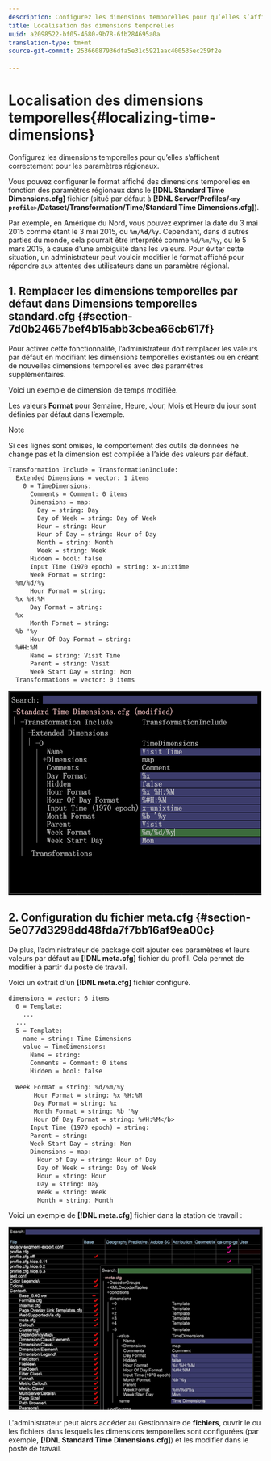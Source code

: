 ```yaml
---
description: Configurez les dimensions temporelles pour qu’elles s’affichent correctement pour les paramètres régionaux.
title: Localisation des dimensions temporelles
uuid: a2098522-bf05-4680-9b78-6fb284695a0a
translation-type: tm+mt
source-git-commit: 25366087936dfa5e31c5921aac400535ec259f2e

---
```



# Localisation des dimensions temporelles{#localizing-time-dimensions}

Configurez les dimensions temporelles pour qu’elles s’affichent correctement pour les paramètres régionaux.

Vous pouvez configurer le format affiché des dimensions temporelles en fonction des paramètres régionaux dans le **[!DNL Standard Time Dimensions.cfg]** fichier (situé par défaut à **[!DNL Server/Profiles/`<my profile>`/Dataset/Transformation/Time/Standard Time Dimensions.cfg]**).

Par exemple, en Amérique du Nord, vous pouvez exprimer la date du 3 mai 2015 comme étant le 3 mai 2015, ou **`%m/%d/%y`**. Cependant, dans d&#39;autres parties du monde, cela pourrait être interprété comme `%d/%m/%y`, ou le 5 mars 2015, à cause d&#39;une ambiguïté dans les valeurs. Pour éviter cette situation, un administrateur peut vouloir modifier le format affiché pour répondre aux attentes des utilisateurs dans un paramètre régional.

## 1. Remplacer les dimensions temporelles par défaut dans Dimensions temporelles standard.cfg {#section-7d0b24657bef4b15abb3cbea66cb617f}

Pour activer cette fonctionnalité, l’administrateur doit remplacer les valeurs par défaut en modifiant les dimensions temporelles existantes ou en créant de nouvelles dimensions temporelles avec des paramètres supplémentaires.

Voici un exemple de dimension de temps modifiée.

Les valeurs **Format** pour Semaine, Heure, Jour, Mois et Heure du jour sont définies par défaut dans l’exemple.

>[!NOTE]
>
>Si ces lignes sont omises, le comportement des outils de données ne change pas et la dimension est compilée à l’aide des valeurs par défaut.

```
Transformation Include = TransformationInclude:  
  Extended Dimensions = vector: 1 items 
    0 = TimeDimensions:  
      Comments = Comment: 0 items 
      Dimensions = map:  
        Day = string: Day 
        Day of Week = string: Day of Week 
        Hour = string: Hour 
        Hour of Day = string: Hour of Day 
        Month = string: Month 
        Week = string: Week 
      Hidden = bool: false 
      Input Time (1970 epoch) = string: x-unixtime 
      Week Format = string:  
  %m/%d/%y
      Hour Format = string:  
  %x %H:%M 
      Day Format = string:  
  %x
      Month Format = string:  
  %b '%y
      Hour Of Day Format = string:  
  %#H:%M
      Name = string: Visit Time 
      Parent = string: Visit 
      Week Start Day = string: Mon 
  Transformations = vector: 0 items
```

![](assets/6_4_time_format.png)

## 2. Configuration du fichier meta.cfg {#section-5e077d3298dd48fda7f7bb16af9ea00c}

De plus, l’administrateur de package doit ajouter ces paramètres et leurs valeurs par défaut au **[!DNL meta.cfg]** fichier du profil. Cela permet de modifier à partir du poste de travail.

Voici un extrait d&#39;un **[!DNL meta.cfg]** fichier configuré.

```
dimensions = vector: 6 items 
  0 = Template: 
    ...
  ...
  5 = Template: 
    name = string: Time Dimensions 
    value = TimeDimensions: 
      Name = string:  
      Comments = Comment: 0 items 
      Hidden = bool: false 
       
  Week Format = string: %d/%m/%y 
       Hour Format = string: %x %H:%M 
       Day Format = string: %x 
       Month Format = string: %b '%y 
       Hour Of Day Format = string: %#H:%M</b> 
      Input Time (1970 epoch) = string:  
      Parent = string:  
      Week Start Day = string: Mon 
      Dimensions = map: 
        Hour of Day = string: Hour of Day 
        Day of Week = string: Day of Week 
        Hour = string: Hour 
        Day = string: Day 
        Week = string: Week 
        Month = string: Month
```

Voici un exemple de **[!DNL meta.cfg]** fichier dans la station de travail :

![](assets/dwb_time_format.png)

L&#39;administrateur peut alors accéder au Gestionnaire de **fichiers**, ouvrir le ou les fichiers dans lesquels les dimensions temporelles sont configurées (par exemple, **[!DNL Standard Time Dimensions.cfg]**) et les modifier dans le poste de travail.

